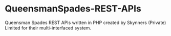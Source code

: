 # QueensmanSpades-REST-APIs
Queensman Spades REST APIs written in PHP created by Skynners (Private) Limited for their multi-interfaced system.
